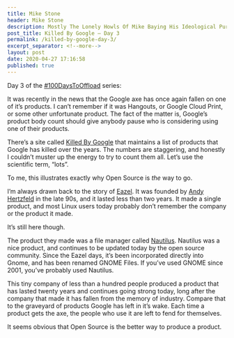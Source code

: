 ```yaml
---
title: Mike Stone
header: Mike Stone
description: Mostly The Lonely Howls Of Mike Baying His Ideological Purity At The Moon
post_title: Killed By Google – Day 3
permalink: /killed-by-google-day-3/
excerpt_separator: <!--more-->
layout: post
date: 2020-04-27 17:16:58
published: true
---
```



Day 3 of the [#100DaysToOffload](https://social.nixnet.services/tags/100DaysToOffload) series:

It was recently in the news that the Google axe has once again fallen on one of it’s products. I can’t remember if it was Hangouts, or Google Cloud Print, or some other unfortunate product. The fact of the matter is, Google’s product body count should give anybody pause who is considering using one of their products. 

<!--more-->

There’s a site called [Killed By Google](https://killedbygoogle.com) that maintains a list of products that Google has killed over the years. The numbers are staggering, and honestly I couldn’t muster up the energy to try to count them all. Let’s use the scientific term, “lots”.

To me, this illustrates exactly why Open Source is _the_ way to go.

I’m always drawn back to the story of [Eazel](https://en.wikipedia.org/wiki/Eazel). It was founded by [Andy Hertzfeld](https://en.wikipedia.org/wiki/Andy_Hertzfeld) in the late 90s, and it lasted less than two years. It made a single product, and most Linux users today probably don’t remember the company or the product it made.

It’s still here though. 

The product they made was a file manager called [Nautilus](https://en.wikipedia.org/wiki/GNOME_Files). Nautilus was a nice product, and continues to be updated today by the open source community. Since the Eazel days, it’s been incorporated directly into Gnome, and has been renamed GNOME Files. If you’ve used GNOME since 2001, you’ve probably used Nautilus. 

This tiny company of less than a hundred people produced a product that has lasted twenty years and continues going strong today, long after the company that made it has fallen from the memory of industry. Compare that to the graveyard of products Google has left in it’s wake. Each time a product gets the axe, the people who use it are left to fend for themselves. 

It seems obvious that Open Source is the better way to produce a product.
